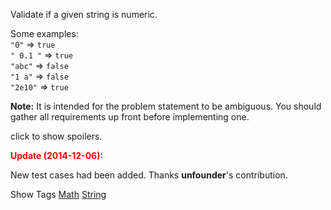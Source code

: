 Validate if a given string is numeric.

Some examples:  
`"0"` => `true`  
`" 0.1 "` => `true`  
`"abc"` => `false`  
`"1 a"` => `false`  
`"2e10"` => `true`

**Note:** It is intended for the problem statement to be ambiguous. You should gather all requirements up front before implementing one.

click to show spoilers.

**<font color="red">Update (2014-12-06):</font>**  
 New test cases had been added. Thanks **unfounder**'s contribution.

Show Tags
 [Math](/tag/math/) [String](/tag/string/)
